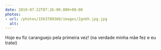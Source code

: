 ```yaml
---
date: 2019-07-22T07:26:00.000+00:00
photos:
- url: /photos/1563780360/images/2gnkh.jpg.jpg
  alt: 
---
```


Hoje eu fiz caranguejo pela primeira vez! (na verdade minha mãe fez e eu tratei) 